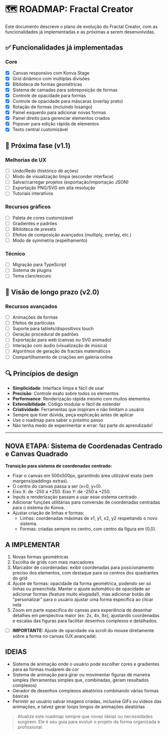 # 🗺️ ROADMAP: Fractal Creator

Este documento descreve o plano de evolução do Fractal Creator, com as funcionalidades já implementadas e as próximas a serem desenvolvidas.

## ✅ Funcionalidades já implementadas

### Core
- [x] Canvas responsivo com Konva Stage
- [x] Grid dinâmico com múltiplas divisões
- [x] Biblioteca de formas geométricas
- [x] Sistema de camadas para sobreposição de formas
- [x] Controle de opacidade para formas
- [x] Controle de opacidade para máscaras (overlay preto)
- [x] Rotação de formas (incluindo losango)
- [x] Painel esquerdo para adicionar novas formas
- [x] Painel direito para gerenciar elementos criados
- [x] Popover para edição rápida de elementos
- [x] Texto central customizável

## 🚀 Próxima fase (v1.1)

### Melhorias de UX
- [ ] Undo/Redo (histórico de ações)
- [ ] Modo de visualização limpa (esconder interface)
- [ ] Salvar/carregar projetos (exportação/importação JSON)
- [ ] Exportação PNG/SVG em alta resolução
- [ ] Tutoriais interativos

### Recursos gráficos
- [ ] Paleta de cores customizável
- [ ] Gradientes e padrões
- [ ] Biblioteca de presets
- [ ] Efeitos de composição avançados (multiply, overlay, etc.)
- [ ] Modo de symmetria (espelhamento)

### Técnico
- [ ] Migração para TypeScript
- [ ] Sistema de plugins
- [ ] Tema claro/escuro

## 🔮 Visão de longo prazo (v2.0)

### Recursos avançados
- [ ] Animações de formas
- [ ] Efeitos de partículas
- [ ] Suporte para tablets/dispositivos touch
- [ ] Geração procedural de padrões
- [ ] Exportação para web (canvas ou SVG animado)
- [ ] Interação com áudio (visualização de música)
- [ ] Algoritmos de geração de fractais matemáticos
- [ ] Compartilhamento de criações em galeria online

## 🔍 Princípios de design

- **Simplicidade**: Interface limpa e fácil de usar
- **Precisão**: Controle exato sobre todos os elementos
- **Performance**: Renderização rápida mesmo com muitos elementos
- **Extensibilidade**: Código modular e fácil de estender
- **Criatividade**: Ferramentas que inspiram e não limitam o usuário
- Sempre que tiver dúvida, peça explicação antes de aplicar
- Use o roadmap para saber o próximo passo
- Não tenha medo de experimentar e errar: faz parte do aprendizado!

---

## NOVA ETAPA: Sistema de Coordenadas Centrado e Canvas Quadrado

**Transição para sistema de coordenadas centrado:**
- Fixar o canvas em 500x500px, garantindo área utilizável exata (sem margens/paddings extras).
- O centro do canvas passa a ser (x=0, y=0).
- Eixo X: de -250 a +250. Eixo Y: de -250 a +250.
- Inputs e renderização passam a usar esse sistema centrado.
- Adicionar funções utilitárias para conversão de coordenadas centradas para o sistema do Konva.
- Ajustar criação de linhas e formas:
    - Linhas: coordenadas máximas de x1, y1, x2, y2 respeitando o novo sistema.
    - Formas: criadas sempre no centro, com centro da figura em (0,0).

## A IMPLEMENTAR
1. Novas formas geométricas
2. Escolha de grids com mais marcadores
3. Marcador de coordenadas: exibir coordenadas para posicionamento preciso dos elementos, com destaque para os centros dos quadrantes do grid
4. Ajuste de formas: opacidade da forma geométrica, podendo ser só linhas ou preenchida. Manter o ajuste automático de opacidade ao adicionar formas (feature muito elogiada!), mas adicionar botão de "personalizar" para o usuário ajustar uma forma específica ao clicar nela
5. Zoom em parte específica do canvas para experiência de desenhar detalhes em perspectiva maior (ex: 2x, 4x, 8x), ajustando coordenadas e escalas das figuras para facilitar desenhos complexos e detalhados.
- [ ] **IMPORTANTE:** Ajuste de opacidade via scroll do mouse diretamente sobre a forma no canvas (UX avançada).

## IDEIAS
- Sistema de animação onde o usuário pode escolher cores e gradientes para as formas mudarem de cor
- Sistema de animação para girar ou movimentar figuras de maneira simples (ferramentas simples que, combinadas, geram resultados complexos)
- Gerador de desenhos complexos aleatórios combinando várias formas básicas
- Permitir ao usuário salvar imagens criadas, inclusive GIFs ou vídeos das animações, e talvez gerar loops longos de animações aleatórias

> Atualize este roadmap sempre que novas ideias ou necessidades surgirem. Ele é seu guia para evoluir o projeto de forma organizada e profissional.
